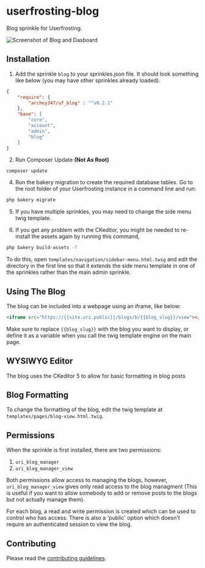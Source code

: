 # userfrosting-blog
Blog sprinkle for Userfrosting.

![Screenshot of Blog and Dasboard](https://raw.githubusercontent.com/archey347/userfrosting-blog/master/Capture.PNG)

## Installation

1. Add the sprinkle `blog` to your sprinkles.json file. It should look something like below (you may have other sprinkles already loaded).
```json
{
	"require": {
		"archey347/uf_blog" : "^v0.2.1"
	},
	"base": [
		"core",
		"account",
		"admin",
		"blog"
	]
}
```

2. Run Composer Update **(Not As Root)**

```
composer update
```

4. Run the bakery migration to create the required database tables. Go to the root folder of your Userfrosting instance in a command line and run:
```bash
php bakery migrate
```
5. If you have multiple sprinkles, you may need to change the side menu twig template.

6. If you get any problem with the CKeditor, you might be needed to re-install the assets again by running this command, 
```bash
php bakery build-assets -f
```   

To do this, open `templates/navigation/sidebar-menu.html.twig` and edit the directory in the first line so that it extends the side menu template in one of the sprinkles rather than the main admin sprinkle.

## Using The Blog

The blog can be included into a webpage using an iframe, like below:

```html
<iframe src="https://{{site.uri.public}}/blogs/b/{{blog_slug}}/view"></iframe>
```

Make sure to replace `{{blog_slug}}` with the blog you want to display, or define it as a variable when you call the twig template engine on the main page.

## WYSIWYG Editor

The blog uses the CKeditor 5 to allow for basic formatting in blog posts

## Blog Formatting

To change the formatting of the blog, edit the twig template at `templates/pages/blog-view.html.twig`.

## Permissions

When the sprinkle is first installed, there are two permissions:

1. `uri_blog_manager`
2. `uri_blog_manager_view`

Both permissions allow access to managing the blogs, however, `uri_blog_manager_view` gives only read access to the blog managment (This is useful if you want to allow somebody to add or remove posts to the blogs but not actually manage them).

For each blog, a read and write permission is created which can be used to control who has access. There is also a 'public' option which doesn't require an authenticated session to view the blog.

## Contributing

Please read the [contributing guidelines](CONTRIBUTING.md).
